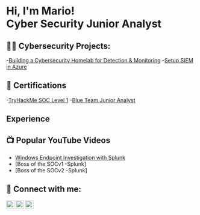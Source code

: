 <h1>Hi, I'm Mario! <br/><a>Cyber Security Junior Analyst</a></h1>

<h2>👨‍💻 Cybersecurity Projects:</h2>

  -[Building a Cybersecurity Homelab for Detection & Monitoring](https://github.com/joshmadakor1/Algorithms-Practice)
  -[Setup SIEM in Azure](https://github.com/joshmadakor1/Algorithms-Practice)


<h2>📄 Certifications</h2>

-[TryHackMe SOC Level 1](https://tryhackme-certificates.s3-eu-west-1.amazonaws.com/THM-KAETRVD5PN.png)
-[Blue Team Junior Analyst](https://elearning.securityblue.team/home/certificate/935690006)

<h2> Experience </h2>

<h2>📺 Popular YouTube Videos</h2>

- [Windows Endpoint Investigation with Splunk](https://www.youtube.com/watch?v=a83ASGn_V_s)
- [Boss of the SOCv1 -Splunk]
- [Boss of the SOCv2 -Splunk]



<h2> 🤳 Connect with me:</h2>

[<img align="left" alt="Mario Topic | YouTube" width="22px" src="https://cdn.jsdelivr.net/npm/simple-icons@v3/icons/youtube.svg" />][youtube]
[<img align="left" alt="Mario Topic | LinkedIn" width="22px" src="https://cdn.jsdelivr.net/npm/simple-icons@v3/icons/linkedin.svg" />][linkedin]
[<img align="left" alt="Mario Topic | Instagram" width="22px" src="https://cdn.jsdelivr.net/npm/simple-icons@v3/icons/instagram.svg" />][instagram]


[youtube]: https://www.youtube.com/channel/UC0zsfq1u4_cpK-_6dw5RGvA
[instagram]: https://www.instagram.com/denzabl
[linkedin]: https://linkedin.com/in/joshmadakor
[discord]: https://discord.com/users/denza9023

<!--
**institucija7/institucija7** is a ✨ _special_ ✨ repository because its `README.md` (this file) appears on your GitHub profile.

Here are some ideas to get you started:

- 🔭 I’m currently working on ...
- 🌱 I’m currently learning ...
- 👯 I’m looking to collaborate on ...
- 🤔 I’m looking for help with ...
- 💬 Ask me about ...
- 📫 How to reach me: ...
- 😄 Pronouns: ...
- ⚡ Fun fact: ...
-->
